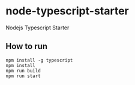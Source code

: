 # node-typescript-starter


Nodejs Typescript Starter

## How to run

```
npm install -g typescript
npm install
npm run build
npm run start
```
